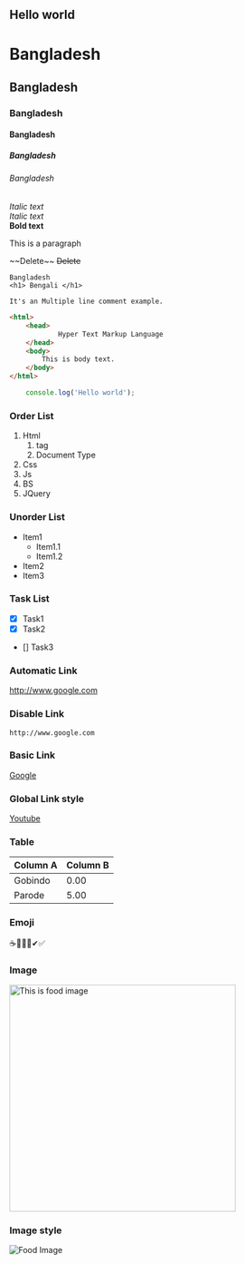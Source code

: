 <!-- This is a ReadMe comment -->
Hello world  
---
# Bangladesh
## Bangladesh
### Bangladesh
#### Bangladesh
##### Bangladesh
###### Bangladesh  

<i>Italic text</i>  
_Italic text_  
__Bold text__  
<p>This is a paragraph</p>  
~~Delete~~   
<del>Delete</del>

`Bangladesh`  
`<h1> Bengali </h1>`  
```
It's an Multiple line comment example.
```

```html
<html>
    <head>
            Hyper Text Markup Language
    </head>
    <body>
        This is body text.
    </body>
</html>
```

```javascript
    console.log('Hello world');
```
### Order List
1. Html
    1. tag
    2. Document Type
2. Css
3. Js
4. BS
5. JQuery

### Unorder List
- Item1
    - Item1.1
    - Item1.2
- Item2
- Item3

### Task List
- [x] Task1
- [x] Task2
- [] Task3

### Automatic Link
http://www.google.com

### Disable Link
`http://www.google.com`

### Basic Link
[Google](http://www.google.com)

### Global Link style
[Youtube]: http://www.youtube.com

[Youtube]

### Table
|Column A|Column B|
|-----|-----|
|Gobindo|0.00|
|Parode|5.00|

### Emoji
☕💐🤞💐✔✅

### Image
<img src="E:/Full%20Stack%20Web%20Development/Media/A.JPG" alt="This is food image" width="400px" title="Food Image"/>

### Image style
![Food Image](E:/Full%20Stack%20Web%20Development/Media/A.JPG)

